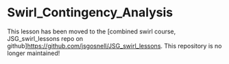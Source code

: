 # Swirl_Contingency_Analysis

This lesson has been moved to the [combined swirl course, JSG_swirl_lessons repo on github]https://github.com/jsgosnell/JSG_swirl_lessons. This repository is no longer maintained! 
